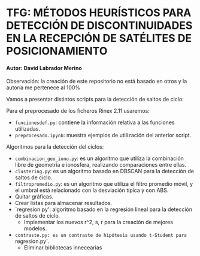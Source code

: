 # TFG: MÉTODOS HEURÍSTICOS PARA DETECCIÓN DE DISCONTINUIDADES EN LA RECEPCIÓN DE SATÉLITES DE POSICIONAMIENTO
#### Autor: David Labrador Merino
Observación: la creación de este repositorio no está basado en otros y la autoría me pertenece al 100% 

Vamos a presentar distintos scripts para la detección de saltos de ciclo:

Para el preprocesado de los ficheros Rinex 2.11 usaremos:

* `funcionesdef.py`: contiene la información relativa a las funciones utilizadas. 
*  `preprocesado.ipynb`: muestra ejemplos de utilización del anterior script.

Algoritmos para la detección del ciclos:

* `combinacion_geo_iono.py`: es un algoritmo que utiliza la combinación libre de geometría e ionosfera, realizando comparaciones entre ellas.
*  `clustering.py`: es un algoritmo basado en DBSCAN para la detección de saltos de ciclo.
*  `filtropromedio.py`: es un algoritmo que utiliza el filtro promedio móvil, y el umbral está relacionado con la desviación típica y con ABS.
  * Quitar gráficas.   
  * Crear listas para almacenar resultados.
* `regresion.py': algoritmo basado en la regresión lineal para la detección de saltos de ciclo.
  * Implementar los nuevos r^2, s, r para la creación de mejores modelos.
* `contraste.py: es un contraste de hipótesis usando t-Student para `regresion.py`. 
  * Eliminar bibliotecas innecearias

